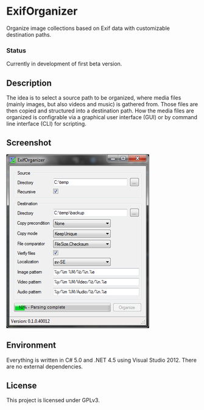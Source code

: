 ExifOrganizer
=============

Organize image collections based on Exif data with customizable destination paths.
### Status
Currently in development of first beta version.

## Description
The idea is to select a source path to be organized, where media files (mainly images, but also videos and music) is gathered from. Those files are then copied and structured into a destination path. How the media files are organized is configrable via a graphical user interface (GUI) or by command line interface (CLI) for scripting.

## Screenshot
![ExifOrganizer GUI](screenshot.png)

## Environment
Everything is written in C# 5.0 and .NET 4.5 using Visual Studio 2012. There are no external dependencies.

## License
This project is licensed under GPLv3.

